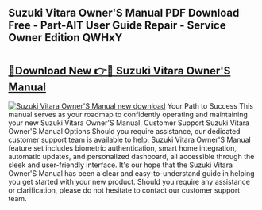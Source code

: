 ## Suzuki Vitara Owner'S Manual PDF Download Free - Part-AlT User Guide Repair - Service Owner Edition QWHxY

# <h2><a href="http://cf26922.oget.top/?id=Suzuki+Vitara+Owner%27S+Manual">🔗Download New 👉🔴 Suzuki Vitara Owner'S Manual</a></h2>

[![Suzuki Vitara Owner'S Manual new download](https://i.imgur.com/5g1atiW.png)](http://cf26922.oget.top/?id=Suzuki+Vitara+Owner%27S+Manual)
Your Path to Success This manual serves as your roadmap to confidently operating and maintaining your new Suzuki Vitara Owner'S Manual. Customer Support Suzuki Vitara Owner'S Manual Options Should you require assistance, our dedicated customer support team is available to help. Suzuki Vitara Owner'S Manual feature set includes biometric authentication, smart home integration, automatic updates, and personalized dashboard, all accessible through the sleek and user-friendly interface. It's our hope that the Suzuki Vitara Owner'S Manual has been a clear and easy-to-understand guide in helping you get started with your new product. Should you require any assistance or clarification, please do not hesitate to contact our customer support team.
